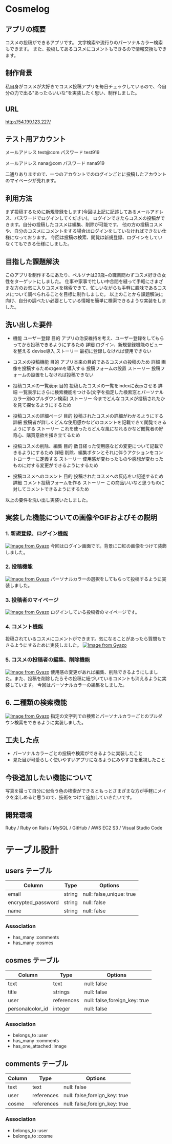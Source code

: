 # **Cosmelog**

## **アプリの概要**
コスメの投稿ができるアプリです。
文字検索や流行りのパーソナルカラー検索もできます。
また、投稿してあるコスメにコメントもできるので情報交換もできます。

## **制作背景**
私自身がコスメが大好きでコスメ投稿アプリを毎日チェックしているので、今自分の力で出る"あったらいいな"を実装したく思い、制作しました。

## **URL**
http://54.199.123.227/

## **テスト用アカウント**
メールアドレス test@com
パスワード test919

メールアドレス nana@com
パスワード nana919

二通りありますので、一つのアカウントでのログインごとに投稿したアカウントのマイページが見れます。

## **利用方法**
まず投稿するために新規登録をします(今回は上記に記述してあるメールアドレス、パスワードでログインしてください)。
ログインできたらコスメの投稿ができます。自分の投稿したコスメは編集、削除が可能です。
他の方の投稿コスメや、自分のコスメにコメントをする場合はログインをしていなければできない仕様になっております。
今回は投稿の検索、閲覧は新規登録、ログインをしていなくてもできる仕様にしました。

## **目指した課題解決**
このアプリを制作するにあたり、ペルソナは20歳~の職業問わずコスメ好きの女性をターゲットにしました。
仕事や家事で忙しい中合間を縫って手軽にさまざまな方のお気に入りコスメを検索できて、忙しいながらも手軽に趣味であるコスメについて調べられることを目標に制作しました。
以上のことから課題解決に向け、自分の調べたい必要としている情報を簡単に検索できるような実装をしました。

## **洗い出した要件**
- 機能 ユーザー登録  目的 アプリの治安維持を考え、ユーザー登録をしてもらってから投稿できるようにするため
詳細 ログイン、新規登録機能のビューを整える devise導入
ストーリー 最初に登録しなければ使用できない

- コスメの投稿機能  目的 アプリ本来の目的であるコスメの投稿のため
詳細 画像を投稿するためのgemを導入する 投稿フォームの設置
ストーリー 投稿フォームの設置をしなければ投稿できない

- 投稿コスメの一覧表示  目的 投稿したコスメの一覧をindexに表示させる
詳細 一覧表示にさらに検索機能をつける(文字を指定した検索窓とパーソナルカラー別のプルダウン検索)
ストーリー 今までどんなコスメが投稿されたかを見て探せるようにするため

- 投稿コスメの詳細ページ  目的 投稿されたコスメの詳細がわかるようにする
詳細 投稿者が詳しくどんな使用感かなどのコメントを記載できて閲覧できるようにする
ストーリー これを使ったらどんな風になれるかなど閲覧者の好奇心、購買意欲を掻き立てるため

- 投稿コスメの削除、編集  目的 数日経った使用感などの変更について記載できるようにするため
詳細 削除、編集ボタンとそれに伴うアクションをコントローラーに定義する
ストーリー 使用感が変わったものや感想が変わったものに対する変更ができるようにするため

- 投稿コスメへのコメント  目的 投稿されたコスメへの反応をい記述するため
詳細 コメント投稿フォームを作る
ストーリー この商品いいなと思うものに対してコメントできるようにするため

以上の要件を洗い出し実装いたしました。

## **実装した機能についての画像やGIFおよびその説明**
### **1. 新規登録、ログイン機能**
[![Image from Gyazo](https://i.gyazo.com/5c902a63b6881212d192a893d7453979.gif)](https://gyazo.com/5c902a63b6881212d192a893d7453979)
今回はログイン画面です。背景に口紅の画像をつけて装飾しました。

### **2. 投稿機能**
[![Image from Gyazo](https://i.gyazo.com/6bf77ba3b3403bffd188b957f5f1f2c9.gif)](https://gyazo.com/6bf77ba3b3403bffd188b957f5f1f2c9)
パーソナルカラーの選択をしてもらって投稿するように実装しました。

### **3. 投稿者のマイページ**
[![Image from Gyazo](https://i.gyazo.com/6c4e5c3e29a668c51301ecb54e3bd4de.gif)](https://gyazo.com/6c4e5c3e29a668c51301ecb54e3bd4de)
ログインしている投稿者のマイページです。

### **4. コメント機能**
投稿されているコスメにコメントができます。気になることがあったら質問もできるようにするために実装しました。
[![Image from Gyazo](https://i.gyazo.com/68d24ff83f124236f7b83fb2a0e86fe7.gif)](https://gyazo.com/68d24ff83f124236f7b83fb2a0e86fe7)

### **5. コスメの投稿者の編集、削除機能**
[![Image from Gyazo](https://i.gyazo.com/869a384f25f2a8ec38fa49a186842d7d.gif)](https://gyazo.com/869a384f25f2a8ec38fa49a186842d7d)
使用感の変更があれば編集、削除できるようにしました。また、投稿を削除したらその投稿に紐づいているコメントも消えるように実装しています。
今回はパーソナルカラーの編集をしました。

## **6. 二種類の検索機能**
[![Image from Gyazo](https://i.gyazo.com/5e7fc46e65ae3cd18a04ab41d0f6e89c.gif)](https://gyazo.com/5e7fc46e65ae3cd18a04ab41d0f6e89c)
指定の文字列での検索とパーソナルカラーごとのプルダウン検索をできるように実装しました。

## **工夫した点**
- パーソナルカラーごとの投稿や検索ができるように実装したこと
- 見た目が可愛らしく使いやすいアプリになるようにみやすさを重視したこと

## **今後追加したい機能について**
写真を撮って自分に似合う色の検索ができるともっとさまざまな方が手軽にメイクを楽しめると思うので、技術をつけて追加していきたいです。

## **開発環境**
Ruby / Ruby on Rails / MySQL / GitHub / AWS EC2 S3 / Visual Studio Code


# **テーブル設計**
## **users テーブル**

| Column             | Type   | Options                 |
| ------------------ | ------ | ----------------------- |
| email              | string | null: false,unique: true|
| encrypted_password | string | null: false             |
| name               | string | null: false             |


### Association

- has_many :comments
- has_many :cosmes

## **cosmes テーブル**

| Column           | Type       | Options                       |
| ---------------- | ---------- | ----------------------------- |
| text             | text       | null: false                   |
| title            | strings    | null: false                   |
| user             | references | null: false,foreign_key: true |
| personalcolor_id | integer    | null: false                   |

### Association
- belongs_to :user
- has_many :comments
- has_one_attached :image

## **comments テーブル**

| Column      | Type      | Options                       |
| ----------- | --------- | ----------------------------- |
| text        | text      | null: false                   |
| user        | references| null: false,foreign_key: true |
| cosme       | references| null: false,foreign_key: true |

### Association

- belongs_to :user
- belongs_to :cosme

